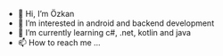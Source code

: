 - 👋 Hi, I’m Özkan
- 👀 I’m interested in android and backend development
- 🌱 I’m currently learning c#, .net, kotlin and java
- 📫 How to reach me ...

<!---
pirematur3/pirematur3 is a ✨ special ✨ repository because its `README.md` (this file) appears on your GitHub profile.
You can click the Preview link to take a look at your changes.
--->
